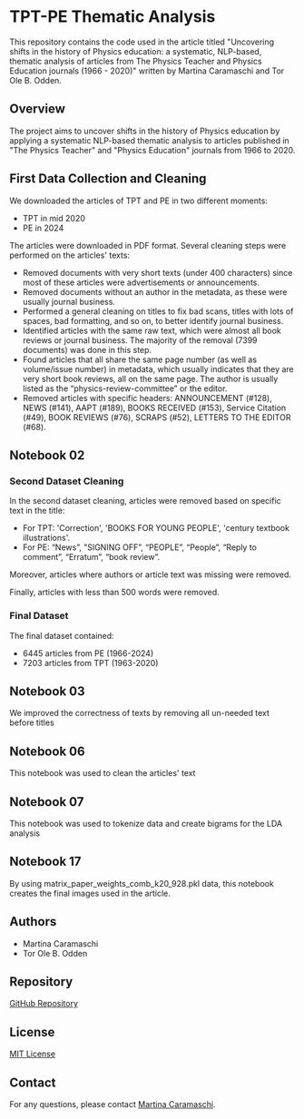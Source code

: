 # TPT-PE Thematic Analysis

This repository contains the code used in the article titled "Uncovering shifts in the history of Physics education: a systematic, NLP-based, thematic analysis of articles from The Physics Teacher and Physics Education journals (1966 - 2020)" written by Martina Caramaschi and Tor Ole B. Odden.

## Overview

The project aims to uncover shifts in the history of Physics education by applying a systematic NLP-based thematic analysis to articles published in "The Physics Teacher" and "Physics Education" journals from 1966 to 2020.

## First Data Collection and Cleaning

We downloaded the articles of TPT and PE in two different moments:
- TPT in mid 2020
- PE in 2024

The articles were downloaded in PDF format. Several cleaning steps were performed on the articles' texts:
- Removed documents with very short texts (under 400 characters) since most of these articles were advertisements or announcements.
- Removed documents without an author in the metadata, as these were usually journal business.
- Performed a general cleaning on titles to fix bad scans, titles with lots of spaces, bad formatting, and so on, to better identify journal business.
- Identified articles with the same raw text, which were almost all book reviews or journal business. The majority of the removal (7399 documents) was done in this step.
- Found articles that all share the same page number (as well as volume/issue number) in metadata, which usually indicates that they are very short book reviews, all on the same page. The author is usually listed as the “physics-review-committee” or the editor.
- Removed articles with specific headers: ANNOUNCEMENT (#128), NEWS (#141), AAPT (#189), BOOKS RECEIVED (#153), Service Citation (#49), BOOK REVIEWS (#76), SCRAPS (#52), LETTERS TO THE EDITOR (#68).

## Notebook 02
### Second Dataset Cleaning

In the second dataset cleaning, articles were removed based on specific text in the title:
- For TPT: 'Correction', 'BOOKS FOR YOUNG PEOPLE', 'century textbook illustrations'.
- For PE: “News”, "SIGNING OFF”, “PEOPLE”, “People”, “Reply to comment”, “Erratum”, “book review”.

Moreover, articles where authors or article text was missing were removed. 

Finally, articles with less than 500 words were removed. 

### Final Dataset

The final dataset contained:
- 6445 articles from PE (1966-2024)
- 7203 articles from TPT (1963-2020)

## Notebook 03
We improved the correctness of texts by removing all un-needed text before titles

## Notebook 06
This notebook was used to clean the articles' text

## Notebook 07
This notebook was used to tokenize data and create bigrams for the LDA analysis

## Notebook 17
By using matrix_paper_weights_comb_k20_928.pkl data, this notebook creates the final images used in the article.

## Authors

- Martina Caramaschi
- Tor Ole B. Odden

## Repository

[GitHub Repository](https://github.com/martinacaramaschi/TPT-PE-thematic-analysis)

## License

[MIT License](LICENSE)

## Contact

For any questions, please contact [Martina Caramaschi](https://github.com/martinacaramaschi).
